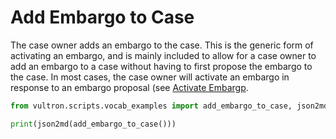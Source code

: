 # Add Embargo to Case

The case owner adds an embargo to the case. This is the generic form of activating an embargo,
and is mainly included to allow for a case owner to add an embargo to a case without having to
first propose the embargo to the case.
In most cases, the case owner will activate an embargo in response to an embargo proposal 
(see [Activate Embargp](#activate-embargo).

```python exec="true" idprefix=""
from vultron.scripts.vocab_examples import add_embargo_to_case, json2md

print(json2md(add_embargo_to_case()))
```







